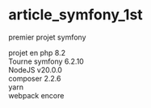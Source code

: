 # article_symfony_1st
premier projet symfony

projet en php 8.2 <br>
Tourne symfony 6.2.10 <br>
NodeJS v20.0.0 <br>
composer 2.2.6 <br>
yarn <br>
webpack encore <br>
